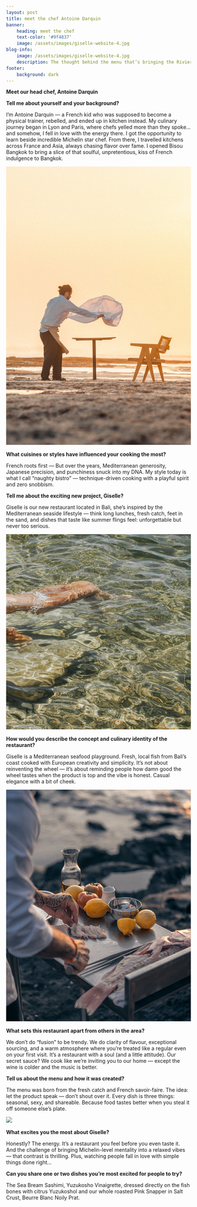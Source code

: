 ```yaml
---
layout: post
title: meet the chef Antoine Darquin
banner:
    heading: meet the chef
    text-color: '#9f4837'
    image: /assets/images/giselle-website-4.jpg
blog-info:
    image: /assets/images/giselle-website-4.jpg
    description: The thought behind the menu that’s bringing the Riviera to Bali.
footer:
    background: dark
---
```

**Meet our head chef, Antoine Darquin**

**Tell me about yourself and your background?**

I’m Antoine Darquin — a French kid who was supposed to become a physical trainer, rebelled, and ended up in kitchen instead. My culinary journey began in Lyon and Paris, where chefs yelled more than they spoke… and somehow, I fell in love with the energy there. I got the opportunity to learn beside incredible Michelin star chef. From there, I travelled kitchens across France and Asia, always chasing flavor over fame. I opened Bisou Bangkok to bring a slice of that soulful, unpretentious, kiss of French indulgence to Bangkok.

![](/assets/images/giselle-website-6.jpg)

**What cuisines or styles have influenced your cooking the most?**

French roots first — But over the years, Mediterranean generosity, Japanese precision, and punchiness snuck into my DNA. My style today is what I call “naughty bistro” — technique-driven cooking with a playful spirit and zero snobbism.

**Tell me about the exciting new project, Giselle?**

Giselle is our new restaurant located in Bali, she’s inspired by the Mediterranean seaside lifestyle — think long lunches, fresh catch, feet in the sand, and dishes that taste like summer flings feel: unforgettable but never too serious.

![](/assets/images/giselle-website-4.jpg)

**How would you describe the concept and culinary identity of the restaurant?**

Giselle is a Mediterranean seafood playground. Fresh, local fish from Bali’s coast cooked with European creativity and simplicity. It’s not about reinventing the wheel — it’s about reminding people how damn good the wheel tastes when the product is top and the vibe is honest. Casual elegance with a bit of cheek.

![](/assets/images/giselle-website-17.jpg)

**What sets this restaurant apart from others in the area?**

We don’t do “fusion” to be trendy. We do clarity of flavour, exceptional sourcing, and a warm atmosphere where you’re treated like a regular even on your first visit. It’s a restaurant with a soul (and a little attitude). Our secret sauce? We cook like we’re inviting you to our home — except the wine is colder and the music is better.

**Tell us about the menu and how it was created?**

The menu was born from the fresh catch and French savoir-faire. The idea: let the product speak — don’t shout over it. Every dish is three things: seasonal, sexy, and shareable. Because food tastes better when you steal it off someone else’s plate.

![](/assets/images/giselle-opening-night-2.png)

**What excites you the most about Giselle?**

Honestly? The energy. It’s a restaurant you feel before you even taste it. And the challenge of bringing Michelin-level mentality into a relaxed vibes — that contrast is thrilling. Plus, watching people fall in love with simple things done right…

**Can you share one or two dishes you’re most excited for people to try?**

The Sea Bream Sashimi, Yuzukosho Vinaigrette, dressed directly on the fish bones with citrus Yuzukoshol and our whole roasted Pink Snapper in Salt Crust, Beurre Blanc Noily Prat.

&nbsp;